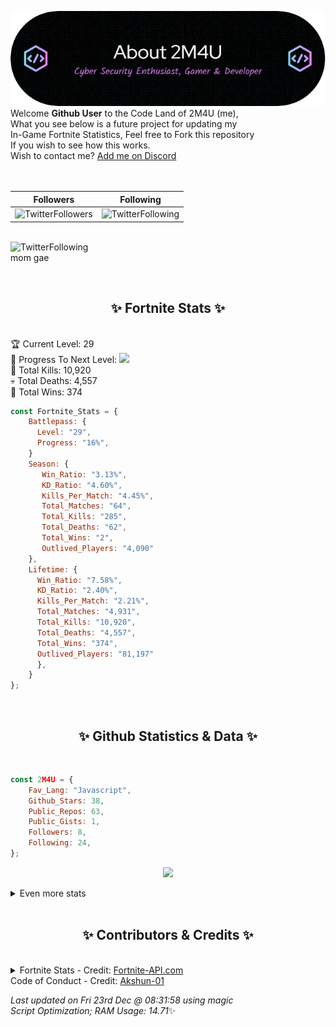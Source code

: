 
  ![Header](./src/github-banner.png)
  <br>
  Welcome **Github User** to the Code Land of 2M4U (me),<br>
  What you see below is a future project for updating my<br>
  In-Game Fortnite Statistics, Feel free to Fork this repository<br>
  If you wish to see how this works.
  <br>
  Wish to contact me? [Add me on Discord](https://tinyurl.com/addmeondiscord)
  <br><br>
  <br>
  
  | Followers  | Following |
  | ---------- |:---------:|
  | ![TwitterFollowers](https://img.shields.io/badge/Twitter%20Followers-83-blue)  | ![TwitterFollowing](https://img.shields.io/badge/Twitter%20Following-280-blue)  |


  <br>![TwitterFollowing](https://img.shields.io/badge/Latest%20Tweet--blue)<br>
  mom gae
   
  <br><h2 align="center"> ✨ Fortnite Stats ✨</h2><br>
  🏆 Current Level: 29<br>
  🎉 Progress To Next Level: ![](https://geps.dev/progress/16)<br>
  🎯 Total Kills: 10,920<br>
  💀 Total Deaths: 4,557<br>
  👑 Total Wins: 374<br>

```js
const Fortnite_Stats = {
    Battlepass: {
      Level: "29",
      Progress: "16%",    
    }
    Season: { 
       Win_Ratio: "3.13%",
       KD_Ratio: "4.60%",
       Kills_Per_Match: "4.45%",
       Total_Matches: "64",
       Total_Kills: "285",
       Total_Deaths: "62",
       Total_Wins: "2",
       Outlived_Players: "4,090"
    },
    Lifetime: {
      Win_Ratio: "7.58%",
      KD_Ratio: "2.40%",
      Kills_Per_Match: "2.21%",
      Total_Matches: "4,931",
      Total_Kills: "10,920",
      Total_Deaths: "4,557",
      Total_Wins: "374",
      Outlived_Players: "81,197"
      },
    }
}; 
```


<br><h2 align="center"> ✨ Github Statistics & Data ✨</h2><br>

```js
const 2M4U = {
    Fav_Lang: "Javascript",
    Github_Stars: 38,
    Public_Repos: 63,
    Public_Gists: 1,
    Followers: 8,
    Following: 24,
}; 
```

<p align="center">
<img src="https://github-readme-streak-stats.herokuapp.com/?user=2M4U&theme=tokyonight">
</p>
<details>
  <summary>
      Even more stats
  </summary>
  <p align="center">
    <img src="https://github-profile-trophy.vercel.app/?username=2M4U&theme=dracula">
    <img src="https://github-readme-stats.vercel.app/api?username=2M4U&theme=tokyonight&count_private=true&show_icons=true&include_all_commits=true">
  </p>
</details>
<br><h2 align="center"> ✨ Contributors & Credits ✨</h2><br>
<details>
  <summary>
      Fortnite Stats - Credit: <a href="https://fortnite-api.com/?utm_source=github.com/2M4U/2M4U">Fortnite-API.com</a><br>
      Code of Conduct - Credit: <a href="https://github.com/Akshun-01">Akshun-01</a>
  </summary>
</details>

<!-- Last updated on Fri Dec 23 2022 08:31:58 GMT+0000 (Coordinated Universal Time) ;-;-->
<i>Last updated on  Fri 23rd Dec @ 08:31:58 using magic<br>
Script Optimization; RAM Usage: 14.71</i>✨